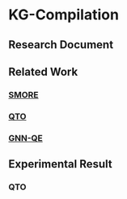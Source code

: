 # KG-Compilation 

## Research Document

## Related Work

### [SMORE](https://github.com/google-research/smore/blob/main/README.md)  

### [QTO](https://github.com/bys0318/QTO)

### [GNN-QE](https://github.com/DeepGraphLearning/GNN-QE/tree/master/gnnqe) 

## Experimental Result 
### QTO

